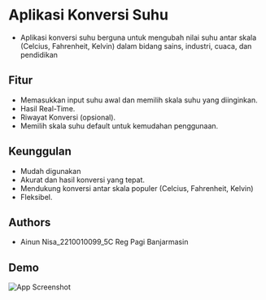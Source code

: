 
# Aplikasi Konversi Suhu

- Aplikasi konversi suhu berguna untuk mengubah nilai suhu antar skala (Celcius, Fahrenheit, Kelvin) dalam bidang sains, industri, cuaca, dan pendidikan


## Fitur
- Memasukkan input suhu awal dan memilih skala suhu yang diinginkan.
- Hasil Real-Time.
- Riwayat Konversi (opsional).
- Memilih skala suhu default untuk kemudahan penggunaan.

## Keunggulan

- Mudah digunakan
- Akurat dan hasil konversi yang tepat.
- Mendukung konversi antar skala populer (Celcius, Fahrenheit, Kelvin)
- Fleksibel.
## Authors

- Ainun Nisa_2210010099_5C Reg Pagi Banjarmasin


## Demo

![App Screenshot](https://github.com/ainunnisaaaa/AplikasiKonversiSuhu/blob/main/IMG.gif)

